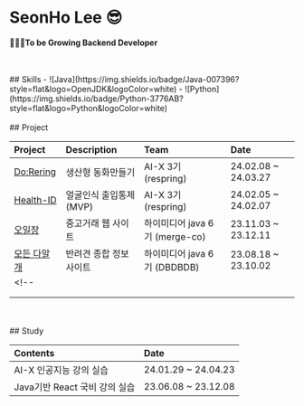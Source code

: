 
# SeonHo Lee 😎
**🤦🏻‍♂️To be Growing Backend Developer**

<br/>
<br/>
##  Skills
- ![Java](https://img.shields.io/badge/Java-007396?style=flat&logo=OpenJDK&logoColor=white)
- ![Python](https://img.shields.io/badge/Python-3776AB?style=flat&logo=Python&logoColor=white)

<br/>
<br/>
##  Project

| Project | Description | Team | Date |
| :------ | :---------- | :--- | :--- |
| [Do:Rering](https://github.com/Re-Spring/Do-Rering_AI) | 생산형 동화만들기 | AI-X 3기 (respring) | 24.02.08 ~ 24.03.27 | 
| [Health-ID](https://github.com/Re-Spring/Health-ID) | 얼굴인식 출입통제 (MVP) | AI-X 3기 (respring) | 24.02.05 ~ 24.02.07 |
| [오일장](https://github.com/Merge-co/OIL-JANG_BE) | 중고거래 웹 사이트 |하이미디어 java 6기 (merge-co)| 23.11.03 ~ 23.12.11 |
| [모든 다알개](https://github.com/DBDBD20230803/DaalgaeProject) | 반려견 종합 정보 사이트 | 하이미디어 java 6기 (DBDBDB) | 23.08.18 ~ 23.10.02 |
<!-- | [](#) |  |  |  |
| [](#) |  | |  |
| [](#) |  |  |  | -->

<br/>
<br/>
## Study

| Contents | Date |
| :------- | :--- |
| AI-X 인공지능 강의 실습 | 24.01.29 ~ 24.04.23 |
|Java기반 React 국비 강의 실습| 23.06.08 ~ 23.12.08 |






<!-- ## 샬라샬라

- 추가로 뭘 넣을것인지.
https://www.miricanvas.com/v/13k5hch
## Features - 특징
-->
 <!--[![My Skills](https://skillicons.dev/icons?i=notion&theme=light)](https://skillicons.dev)-->
<!-- <div align="center">
   	<a href="https://www.miricanvas.com/v/13k5hch">
        <img src="https://skillicons.dev/icons?i=pug&theme=light" alt="이력서 Icon">
    </a>
</div>   

<div align="center">
    <a href="https://vagabond-pearl-38a.notion.site/d120a1152c56471dbcf3632bf2881c9c?pvs=4">
        <img src="https://skillicons.dev/icons?i=notion&theme=light" alt="포트폴리오 Icon">
    </a>
</div> -->

<!-- <table align="center">
  <tr>
    <td align="center">
      <a href="https://vagabond-pearl-38a.notion.site/d120a1152c56471dbcf3632bf2881c9c?pvs=4">
        <img src="https://skillicons.dev/icons?i=notion&theme=light" alt="포트폴리오 Icon">
      </a>
    </td>
  </tr>
  <tr>
    <td align="center">
      <a href="https://vagabond-pearl-38a.notion.site/d120a1152c56471dbcf3632bf2881c9c?pvs=4">포트폴리오</a>
    </td>
  </tr>
</table> -->

<!-- ## 🔧 기술 스택

> Backend <br/>
        <img src="https://img.shields.io/badge/Java-007396?style=flat&logo=Java&logoColor=white"/>
        <img src="https://img.shields.io/badge/SpringBoot-6DB33F?style=flat&logo=SpringBoot&logoColor=white"/>
        <img src="https://img.shields.io/badge/Python-3776AB?style=flat&logo=Python&logoColor=white"/></br>
	
> Frontend <br/>
        <img src="https://img.shields.io/badge/HTML-E34F26?style=flat&logo=HTML5&logoColor=white"/>
        <img src="https://img.shields.io/badge/CSS-1572B6?style=flat&logo=CSS3&logoColor=white"/> 
        <img src="https://img.shields.io/badge/Javascript-F7DF1E?style=flat&logo=javascript&logoColor=white"/> 
        <img src="https://img.shields.io/badge/React-61DAFB?style=flat&logo=React&logoColor=white"/><br/>
	
> Database <br/>
        <img src="https://img.shields.io/badge/MySQL-4479A1?style=flat&logo=MySQL&logoColor=white"/><br/>
	
> Server <br/>
        <img src="https://img.shields.io/badge/ApacheTomcat-F8DC75?style=flat&logo=ApacheTomcat&logoColor=white"/> <br/>
	
> Environment <br/>
        <img src="https://img.shields.io/badge/Intellij IDEA-000000?style=flat&logo=IntellijIDEA&logoColor=white"/> 
        <img src="https://img.shields.io/badge/Visual Studio Code-007ACC?style=flat&logo=visualstudiocode&logoColor=white"/>
	<img src="https://img.shields.io/badge/GitHub-000000?style=flat&logo=Github&logoColor=white"/> <br/>
 
> Communication <br/>
 	<img src="https://img.shields.io/badge/Notion-000000?style=flat&logo=Notion&logoColor=white"/> <br/> -->
